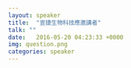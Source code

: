 ```yaml
---
layout: speaker
title:  "宣捷生物科技應邀講者"
talk: ""
date:   2016-05-20 04:23:33 +0000
img: question.png
categories: speaker
---
```

